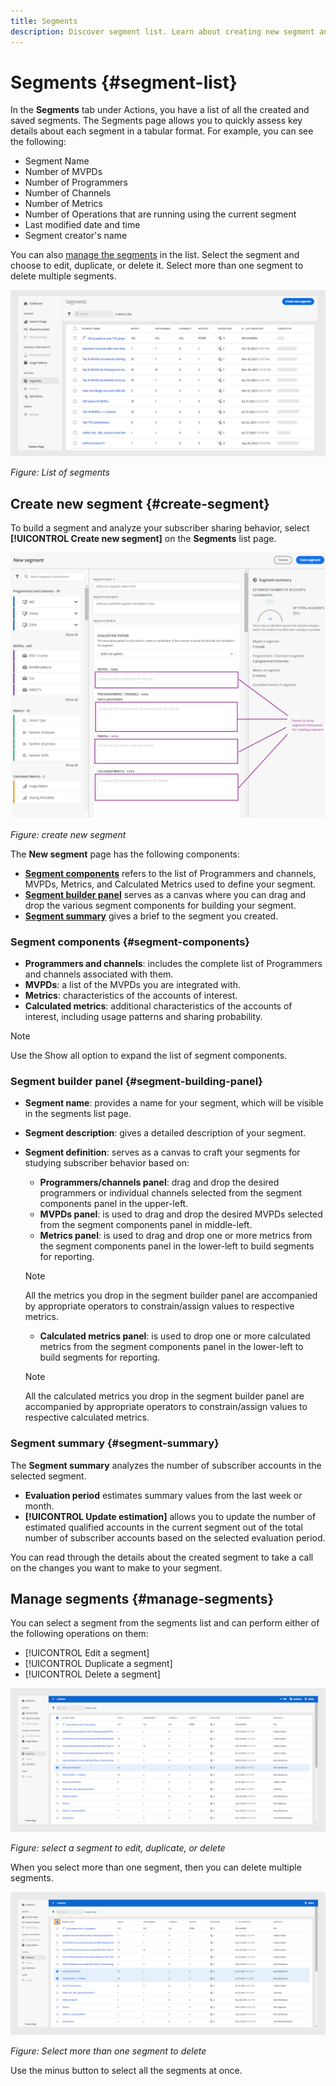 ```yaml
---
title: Segments
description: Discover segment list. Learn about creating new segment and manage them with the understanding of segment components, segment builder panel, and segment summary. 
---
```

# Segments {#segment-list}

In the **Segments** tab under Actions, you have a list of all the created and saved segments. The Segments page allows you to quickly assess key details about each segment in a tabular format. For example, you can see the following:

* Segment Name 
* Number of MVPDs 
* Number of Programmers 
* Number of Channels 
* Number of Metrics  
* Number of Operations that are running using the current segment
* Last modified date and time
* Segment creator's name

You can also [manage the segments](#manage-segments) in the list. Select the segment and choose to edit, duplicate, or delete it. Select more than one segment to delete multiple segments.

![list of segments](assets/segment-list.png)

*Figure: List of segments*

## Create new segment {#create-segment}

To build a segment and analyze your subscriber sharing behavior, select **[!UICONTROL Create new segment]** on the **Segments** list page. 

![Create new segment](assets/new-segment-dialog.png)

*Figure: create new segment*

The **New segment** page has the following components:

* **[Segment components](#segment-components)** refers to the list of Programmers and channels, MVPDs, Metrics, and Calculated Metrics used to define your segment.
* **[Segment builder panel](#segment-building-panel)** serves as a canvas where you can drag and drop the various segment components for building your segment. 
* **[Segment summary](#segment-summary)** gives a brief to the segment you created.

### Segment components {#segment-components}

* **Programmers and channels**: includes the complete list of Programmers and channels associated with them.
* **MVPDs**: a list of the MVPDs you are integrated with.
* **Metrics**: characteristics of the accounts of interest.
* **Calculated metrics**: additional characteristics of the accounts of interest, including usage patterns and sharing probability.

>[!NOTE]
>
>Use the Show all option to expand the list of segment components.

### Segment builder panel {#segment-building-panel}

* **Segment name**: provides a name for your segment, which will be visible in the segments list page.
* **Segment description**: gives a detailed description of your segment.
* **Segment definition**: serves as a canvas to craft your segments for studying subscriber behavior based on:
    * **Programmers/channels panel**: drag and drop the desired programmers or individual channels selected from the segment components panel in the upper-left.
    * **MVPDs panel**: is used to drag and drop the desired MVPDs selected from the segment components panel in middle-left.
    * **Metrics panel**: is used to drag and drop one or more metrics from the segment components panel in the lower-left to build segments for reporting.

    >[!NOTE]
    >
    >All the metrics you drop in the segment builder panel are accompanied by appropriate operators to constrain/assign values to respective metrics.  
    * **Calculated metrics panel**: is used to drop one or more calculated metrics from the segment components panel in the lower-left to build segments for reporting.

    >[!NOTE]
    >
    >All the calculated metrics you drop in the segment builder panel are accompanied by appropriate operators to constrain/assign values to respective calculated metrics.   

### Segment summary {#segment-summary}

The **Segment summary** analyzes the number of subscriber accounts in the selected segment.  

* **Evaluation period** estimates summary values from the last week or month. 
* **[!UICONTROL Update estimation]** allows you to update the number of estimated qualified accounts in the current segment out of the total number of subscriber accounts based on the selected evaluation period.  

You can read through the details about the created segment to take a call on the changes you want to make to your segment. 


## Manage segments {#manage-segments}

You can select a segment from the segments list and can perform either of the following operations on them:

* [!UICONTROL Edit a segment]
* [!UICONTROL Duplicate a segment]
* [!UICONTROL Delete a segment]

![Edit, duplicate, or delete a segment](assets/manage-segments-list.png)


*Figure: select a segment to edit, duplicate, or delete*

When you select more than one segment, then you can delete multiple segments.

![Delete more than one segments](assets/delete-multiple-segments.png)


*Figure: Select more than one segment to delete*

Use the minus button to select all the segments at once.

